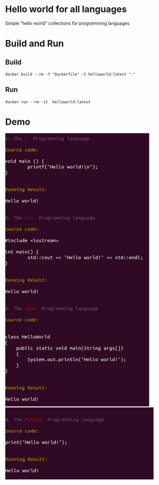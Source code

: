 # Hello world for all languages
Simple “hello world” collections for programming languages

# Build and Run


## Build
```
docker build --rm -f "Dockerfile" -t helloworld:latest "."
```

## Run
```
docker run --rm -it  helloworld:latest
```

# Demo

![](./images/1.png)
![](./images/2.png)

